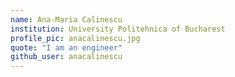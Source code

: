 ```yaml
---
name: Ana-Maria Calinescu
institution: University Politehnica of Bucharest
profile_pic: anacalinescu.jpg
quote: "I am an engineer"
github_user: anacalinescu
---
```


